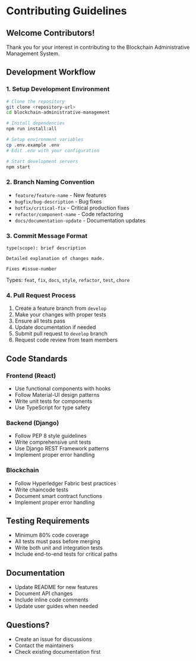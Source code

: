 # Contributing Guidelines

## Welcome Contributors!

Thank you for your interest in contributing to the Blockchain Administrative Management System.

## Development Workflow

### 1. Setup Development Environment
```bash
# Clone the repository
git clone <repository-url>
cd blockchain-administrative-management

# Install dependencies
npm run install:all

# Setup environment variables
cp .env.example .env
# Edit .env with your configuration

# Start development servers
npm start
```

### 2. Branch Naming Convention
- `feature/feature-name` - New features
- `bugfix/bug-description` - Bug fixes
- `hotfix/critical-fix` - Critical production fixes
- `refactor/component-name` - Code refactoring
- `docs/documentation-update` - Documentation updates

### 3. Commit Message Format
```
type(scope): brief description

Detailed explanation of changes made.

Fixes #issue-number
```

Types: `feat`, `fix`, `docs`, `style`, `refactor`, `test`, `chore`

### 4. Pull Request Process
1. Create a feature branch from `develop`
2. Make your changes with proper tests
3. Ensure all tests pass
4. Update documentation if needed
5. Submit pull request to `develop` branch
6. Request code review from team members

## Code Standards

### Frontend (React)
- Use functional components with hooks
- Follow Material-UI design patterns
- Write unit tests for components
- Use TypeScript for type safety

### Backend (Django)
- Follow PEP 8 style guidelines
- Write comprehensive unit tests
- Use Django REST Framework patterns
- Implement proper error handling

### Blockchain
- Follow Hyperledger Fabric best practices
- Write chaincode tests
- Document smart contract functions
- Implement proper error handling

## Testing Requirements
- Minimum 80% code coverage
- All tests must pass before merging
- Write both unit and integration tests
- Include end-to-end tests for critical paths

## Documentation
- Update README for new features
- Document API changes
- Include inline code comments
- Update user guides when needed

## Questions?
- Create an issue for discussions
- Contact the maintainers
- Check existing documentation first 